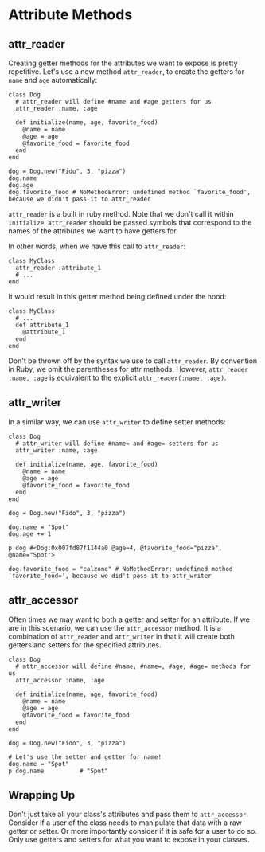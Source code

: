 # Attribute Methods

## attr_reader

Creating getter methods for the attributes we want to expose is pretty repetitive. Let's use a new method `attr_reader`, to create the getters for `name` and `age` automatically:

```
class Dog
  # attr_reader will define #name and #age getters for us
  attr_reader :name, :age

  def initialize(name, age, favorite_food)
    @name = name
    @age = age
    @favorite_food = favorite_food
  end
end

dog = Dog.new("Fido", 3, "pizza")
dog.name
dog.age
dog.favorite_food # NoMethodError: undefined method `favorite_food', because we didn't pass it to attr_reader
```

`attr_reader` is a built in ruby method.
Note that we don't call it within `initialize`. `attr_reader` should be passed symbols that correspond to the names of the attributes we want to have getters for.

In other words, when we have this call to `attr_reader`:

```
class MyClass
  attr_reader :attribute_1
  # ...
end
```

It would result in this getter method being defined under the hood:

```
class MyClass
  # ...
  def attribute_1
    @attribute_1
  end
end
```

Don't be thrown off by the syntax we use to call `attr_reader`. By convention in Ruby, we omit the parentheses for attr methods. However, `attr_reader :name, :age` is equivalent to the explicit `attr_reader(:name, :age)`.

## attr_writer

In a similar way, we can use `attr_writer` to define setter methods:

```
class Dog
  # attr_writer will define #name= and #age= setters for us
  attr_writer :name, :age

  def initialize(name, age, favorite_food)
    @name = name
    @age = age
    @favorite_food = favorite_food
  end
end

dog = Dog.new("Fido", 3, "pizza")

dog.name = "Spot"
dog.age += 1

p dog #<Dog:0x007fd87f1144a0 @age=4, @favorite_food="pizza", @name="Spot">

dog.favorite_food = "calzone" # NoMethodError: undefined method `favorite_food=', because we did't pass it to attr_writer
```

## attr_accessor

Often times we may want to both a getter and setter for an attribute. If we are in this scenario, we can use the `attr_accessor` method. It is a combination of `attr_reader` and `attr_writer` in that it will create both getters and setters for the specified attributes.

```
class Dog
  # attr_accessor will define #name, #name=, #age, #age= methods for us
  attr_accessor :name, :age

  def initialize(name, age, favorite_food)
    @name = name
    @age = age
    @favorite_food = favorite_food
  end
end

dog = Dog.new("Fido", 3, "pizza")

# Let's use the setter and getter for name!
dog.name = "Spot"
p dog.name          # "Spot"
```

## Wrapping Up

Don't just take all your class's attributes and pass them to `attr_accessor`. Consider if a user of the class needs to manipulate that data with a raw getter or setter. Or more importantly consider if it is safe for a user to do so. Only use getters and setters for what you want to expose in your classes.